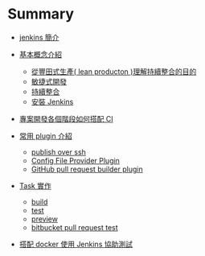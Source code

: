Summary
=======

-	[jenkins 簡介](README.md)

-	[基本概念介紹](basic/README.md)

	-	[從豐田式生產( lean producton )理解持續整合的目的](basic/lean.md)
	-	[敏捷式開發](basic/agile.md)
	-	[持續整合](basic/continuous-integration.md)
	-	[安裝 Jenkins](basic/install.md)

-	[專案開發各個階段如何搭配 CI]()

-	[常用 plugin 介紹](plugin/README.md)

	-	[publish over ssh](plugin/publish-over-ssh.md)
	-	[Config File Provider Plugin]()
	-	[GitHub pull request builder plugin]()

-	[Task 實作](task/README.md)

	-	[build]()
	-	[test](task/test.md)
	-	[preview]()
	-	[bitbucket pull request test](task/bitbucket-pr-test.md)

-	[搭配 docker 使用 Jenkins 協助測試]()
